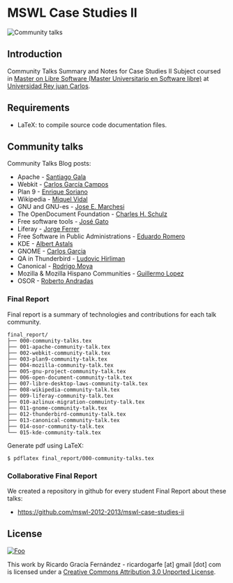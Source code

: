 MSWL Case Studies II
=====================

![Community talks](https://raw.github.com/ricardogarfe/mswl-case-studies-ii/master/images/community.jpg)

## Introduction

Community Talks Summary and Notes for Case Studies II Subject coursed in [Master on Libre Software (Master Universitario en Software libre)](http://master.libresoft.es/) at [Universidad Rey juan Carlos](http://www.urjc.es/).

## Requirements

* LaTeX: to compile source code documentation files.

## Community talks

Community Talks Blog posts:

* Apache - [Santiago Gala](http://mastersfwlurjc.blogspot.com.es/2013/02/apache-software-foundation-communtity.html)
* Webkit - [Carlos García Campos](http://mastersfwlurjc.blogspot.com.es/2013/02/webkit-community-talk.html)
* Plan 9 - [Enrique Soriano](http://mastersfwlurjc.blogspot.com.es/2013/02/webkit-community-talk.html)
* Wikipedia - [Miquel Vidal](http://mastersfwlurjc.blogspot.com.es/2013/03/wikipedia-from-chaos-to-order-community.html)
* GNU and GNU-es - [Jose E. Marchesi](http://mastersfwlurjc.blogspot.com.es/2013/03/gnu-project-community-talk.html)
* The OpenDocument Foundation - [Charles H. Schulz](http://mastersfwlurjc.blogspot.com.es/2013/03/the-document-foundation-community-talk.html)
* Free software tools - [José Gato](http://mastersfwlurjc.blogspot.com.es/2013/03/libre-desktops-and-public.html)
* Liferay - [Jorge Ferrer](http://mastersfwlurjc.blogspot.com.es/2013/03/liferay-community-talk-by-jorge-ferrer.html)
* Free Software in Public Administrations - [Eduardo Romero](http://mastersfwlurjc.blogspot.com.es/2013/03/public-administrations-floss-migration.html)
* KDE - [Albert Astals](http://mastersfwlurjc.blogspot.com.es/2013/02/kde-community-talk.html)
* GNOME - [Carlos Garcia](http://mastersfwlurjc.blogspot.com.es/2013/03/gnome-community-talk.html)
* QA in Thunderbird - [Ludovic Hirliman](http://mastersfwlurjc.blogspot.com.es/2013/04/thunderbird-qa-community-talk.html)
* Canonical - [Rodrigo Moya](http://mastersfwlurjc.blogspot.com.es/2013/03/canonical-community-talk.html)
* Mozilla & Mozilla Hispano Communities - [Guillermo Lopez](http://mastersfwlurjc.blogspot.com.es/2013/02/mozilla-foundation-community-talk.html)
* OSOR - [Roberto Andradas](http://mastersfwlurjc.blogspot.com.es/2013/04/osor-forge-community-talk.html)

### Final Report 

Final report is a summary of technologies and contributions for each talk community.

```shell
final_report/
├── 000-community-talks.tex
├── 001-apache-community-talk.tex
├── 002-webkit-community-talk.tex
├── 003-plan9-community-talk.tex
├── 004-mozilla-community-talk.tex
├── 005-gnu-project-community-talk.tex
├── 006-open-document-community-talk.tex
├── 007-libre-desktop-laws-community-talk.tex
├── 008-wikipedia-community-talk.tex
├── 009-liferay-community-talk.tex
├── 010-azlinux-migration-commuinty-talk.tex
├── 011-gnome-community-talk.tex
├── 012-thunderbird-community-talk.tex
├── 013-canonical-community-talk.tex
├── 014-osor-community-talk.tex
└── 015-kde-community-talk.tex
```

Generate pdf using LaTeX:

```shell
$ pdflatex final_report/000-community-talks.tex
```

### Collaborative Final Report

We created a repository in github for every student Final Report about these talks:

* https://github.com/mswl-2012-2013/mswl-case-studies-ii

## License

<a href="http://creativecommons.org/licenses/by/3.0/" rel="Creative Commons Attribution 3.0">![Foo](http://i.creativecommons.org/l/by/3.0/88x31.png)</a>

This work by Ricardo Gracía Fernández - ricardogarfe [at] gmail [dot] com is licensed under a [Creative Commons Attribution 3.0 Unported License](http://creativecommons.org/licenses/by/3.0/).

